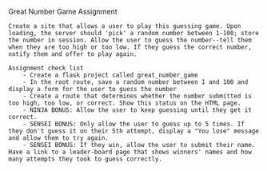 Great Number Game Assignment

    Create a site that allows a user to play this guessing game. Upon loading, the server should 'pick' a random number between 1-100; store the number in session. Allow the user to guess the number--tell them when they are too high or too low. If they guess the correct number, notify them and offer to play again.

    Assignment check list
        - Create a flask project called great_number_game
        - In the root route, save a random number between 1 and 100 and display a form for the user to guess the number
        - Create a route that determines whether the number submitted is too high, too low, or correct. Show this status on the HTML page.
        - NINJA BONUS: Allow the user to keep guessing until they get it correct.
        - SENSEI BONUS: Only allow the user to guess up to 5 times. If they don't guess it on their 5th attempt, display a "You lose" message and allow them to try again.
        - SENSEI BONUS: If they win, allow the user to submit their name. Have a link to a leader-board page that shows winners' names and how many attempts they took to guess correctly.